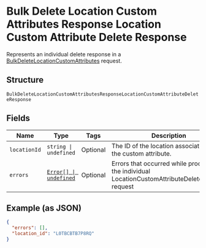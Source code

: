 <!-- Optimized: 2025-10-06 -->
<!-- RPM: 1.6.2.1.1.6.2.1_bulk-delete-location-custom-attributes-response-location-custom-attribute-delete-response_20251006 -->
<!-- Session: E2E RPM DNA Application -->
<!-- AOM: RND (Reggie & Dro) -->
<!-- COI: TECHNOLOGY -->
<!-- RPM: HIGH -->
<!-- ACTION: BUILD -->

# Bulk Delete Location Custom Attributes Response Location Custom Attribute Delete Response

Represents an individual delete response in a [BulkDeleteLocationCustomAttributes](../../doc/api/location-custom-attributes.md#bulk-delete-location-custom-attributes)
request.

## Structure

`BulkDeleteLocationCustomAttributesResponseLocationCustomAttributeDeleteResponse`

## Fields

| Name | Type | Tags | Description |
|  --- | --- | --- | --- |
| `locationId` | `string \| undefined` | Optional | The ID of the location associated with the custom attribute. |
| `errors` | [`Error[] \| undefined`](../../doc/models/error.md) | Optional | Errors that occurred while processing the individual LocationCustomAttributeDeleteRequest request |

## Example (as JSON)

```json
{
  "errors": [],
  "location_id": "L0TBCBTB7P8RQ"
}
```

